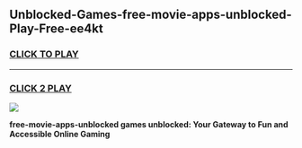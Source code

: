 
## Unblocked-Games-free-movie-apps-unblocked-Play-Free-ee4kt
<h3>
<a href="https://premium76.site?title=free-movie-apps-unblocked&ref=23A">CLICK TO PLAY</a></h3>
<hr>

<h3>
<a href="https://premium76.site?title=free-movie-apps-unblocked&ref=23A">CLICK 2 PLAY</a>
  
</h3>

<a href="https://premium76.site?title=free-movie-apps-unblocked&ref=23A"><img src="https://clearcache.store/games.png"></a>


**free-movie-apps-unblocked games unblocked: Your Gateway to Fun and Accessible Online Gaming**

